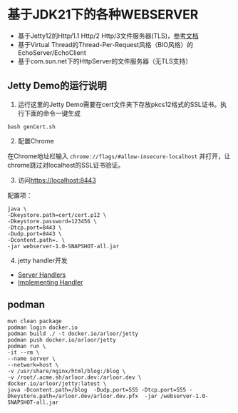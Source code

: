 # 基于JDK21下的各种WEBSERVER

- 基于Jetty12的Http/1.1 Http/2 Http/3文件服务器(TLS)，[参考文档](https://eclipse.dev/jetty/documentation/jetty-12/programming-guide/index.html#pg-server-http)
- 基于Virtual Thread的Thread-Per-Request风格（BIO风格）的EchoServer/EchoClient
- 基于com.sun.net下的HttpServer的文件服务器（无TLS支持）

## Jetty Demo的运行说明

1. 运行这里的Jetty Demo需要在cert文件夹下存放pkcs12格式的SSL证书。执行下面的命令一键生成

```shell
bash genCert.sh
```

2. 配置Chrome

在Chrome地址栏输入 `chrome://flags/#allow-insecure-localhost` 并打开，让chrome跳过对localhost的SSL证书验证。

3. 访问[https://localhost:8443](https://localhost:8443)

配置项：

```shell
java \
-Dkeystore.path=cert/cert.p12 \
-Dkeystore.password=123456 \
-Dtcp.port=8443 \
-Dudp.port=8443 \
-Dcontent.path=. \
-jar webserver-1.0-SNAPSHOT-all.jar
```

4. jetty handler开发

- [Server Handlers](https://eclipse.dev/jetty/documentation/jetty-12/programming-guide/index.html#pg-server-http-handler-use)
- [Implementing Handler](https://eclipse.dev/jetty/documentation/jetty-12/programming-guide/index.html#pg-server-http-handler-impl)

## podman

```shell
mvn clean package
podman login docker.io
podman build ./ -t docker.io/arloor/jetty
podman push docker.io/arloor/jetty
podman run \
-it --rm \
--name server \
--network=host \
-v /usr/share/nginx/html/blog:/blog \
-v /root/.acme.sh/arloor.dev:/arloor.dev \
docker.io/arloor/jetty:latest \
java -Dcontent.path=/blog  -Dudp.port=555 -Dtcp.port=555 -Dkeystore.path=/arloor.dev/arloor.dev.pfx  -jar /webserver-1.0-SNAPSHOT-all.jar
```


